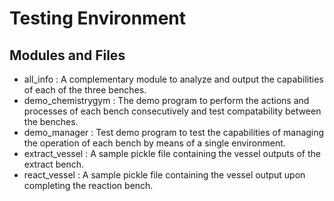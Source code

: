 # Testing Environment

## Modules and Files

- all_info : A complementary module to analyze and output the capabilities of each of the three benches.
- demo_chemistrygym : The demo program to perform the actions and processes of each bench consecutively and test compatability between the benches.
- demo_manager : Test demo program to test the capabilities of managing the operation of each bench by means of a single environment.
- extract_vessel : A sample pickle file containing the vessel outputs of the extract bench.
- react_vessel : A sample pickle file containing the vessel output upon completing the reaction bench.